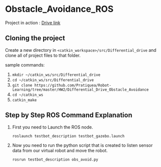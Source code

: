 # Obstacle_Avoidance_ROS
Project in action : [Drive link](https://drive.google.com/file/d/1wfJBv8PTSks5bD7nhNxw_4pF6g-Ke84g/view)

## Cloning the project
   
   Create a new directory in ```<catkin_workspace>/src/Differential_drive``` and clone all of project files to that folder. 
   
   sample commands:
   
   1. ```mkdir ~/catkin_ws/src/Differential_drive```
   2. ```cd ~/catkin_ws/src/Differential_drive```
   3. ```git clone https://github.com/Pratiquea/Robot-Learning/tree/master/HW2/Differential_Drive_Obstacle_Avoidance```
   4. ```cd ~/catkin_ws```
   5. ```catkin_make```

## Step by Step ROS Command Explanation

1. First you need to Launch the ROS node.

   ```roslaunch testbot_description testbot_gazebo.launch```


2. Now you need to run the python script that is created to listen sensor data from our virtual robot and move the robot.
   
   ```rosrun testbot_description obs_avoid.py ```
   

